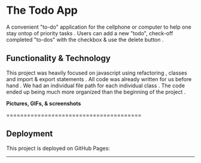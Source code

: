 # The Todo App

A convenient "to-do" application for the cellphone or computer to help one stay ontop of priority tasks . Users can add a new "todo", check-off completed "to-dos" with the checkbox & use the delete button .

## Functionality & Technology

This project was heavily focused on javascript using refactoring , classes and import & export statements . All code was already written for us before hand . We had an individual file path for each individual class . The code ended up being much more organized than the beginning of the project .

**Pictures, GIFs, & screenshots**

=======================================

## Deployment

This project is deployed on GitHub Pages:

----------------------------------------

